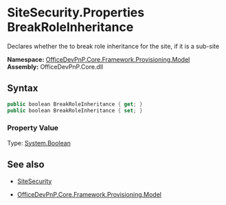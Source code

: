 # SiteSecurity.Properties BreakRoleInheritance
Declares whether the to break role inheritance for the site, if it is a sub-site  

**Namespace:** [OfficeDevPnP.Core.Framework.Provisioning.Model](OfficeDevPnP.Core.Framework.Provisioning.Model.md)  
**Assembly:** OfficeDevPnP.Core.dll  
## Syntax
```C#
public boolean BreakRoleInheritance { get; }
public boolean BreakRoleInheritance { set; }
```

### Property Value
Type: [System.Boolean](System.Boolean.md) 

## See also
- [SiteSecurity](SiteSecurity.md) 

- [OfficeDevPnP.Core.Framework.Provisioning.Model](OfficeDevPnP.Core.Framework.Provisioning.Model.md)

